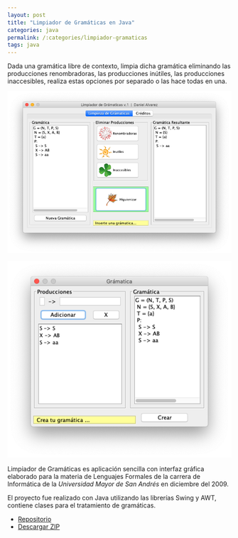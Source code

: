 ```yaml
---
layout: post
title: "Limpiador de Gramáticas en Java"
categories: java
permalink: /:categories/limpiador-gramaticas
tags: java
---
```


Dada una gramática libre de contexto, limpia dicha gramática eliminando las producciones renombradoras, las producciones inútiles, las producciones inaccesibles, realiza estas opciones por separado o las hace todas en una.

![Pantalla Principal Limpiador de Gramáticas en Java](/assets/java-limpiador-gramaticas/limpiador-gramaticas-java-1.png)

![Creación de gramáticas](/assets/java-limpiador-gramaticas/limpiador-gramaticas-java-2.png)

Limpiador de Gramáticas es aplicación sencilla con interfaz gráfica elaborado para la materia de Lenguajes Formales de la carrera de Informática de la *Universidad Mayor de San Andrés* en diciembre del 2009.

El proyecto fue realizado con Java utilizando las librerías Swing y AWT, contiene clases para el tratamiento de gramáticas.

* [Repositorio](https://github.com/adanieldev/LimpiadorDeGramaticas)
* [Descargar ZIP](https://github.com/adanieldev/LimpiadorDeGramaticas/archive/master.zip)